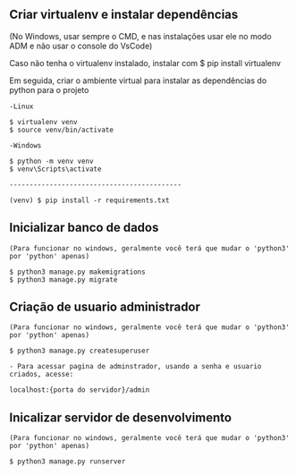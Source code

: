 ## Criar virtualenv e instalar dependências

(No Windows, usar sempre o CMD, e nas instalações
usar ele no modo ADM e não usar o console do VsCode)

Caso não tenha o virtualenv instalado, instalar com
$ pip install virtualenv

Em seguida, criar o ambiente virtual para instalar as dependências do python para o projeto

    -Linux

    $ virtualenv venv
    $ source venv/bin/activate

    -Windows

    $ python -m venv venv
    $ venv\Scripts\activate

    -------------------------------------------

    (venv) $ pip install -r requirements.txt

## Inicializar banco de dados

    (Para funcionar no windows, geralmente você terá que mudar o 'python3' por 'python' apenas)

    $ python3 manage.py makemigrations
    $ python3 manage.py migrate

## Criação de usuario administrador

    (Para funcionar no windows, geralmente você terá que mudar o 'python3' por 'python' apenas)

    $ python3 manage.py createsuperuser

    - Para acessar pagina de adminstrador, usando a senha e usuario criados, acesse:

    localhost:{porta do servidor}/admin

## Inicalizar servidor de desenvolvimento

    (Para funcionar no windows, geralmente você terá que mudar o 'python3' por 'python' apenas)

    $ python3 manage.py runserver
